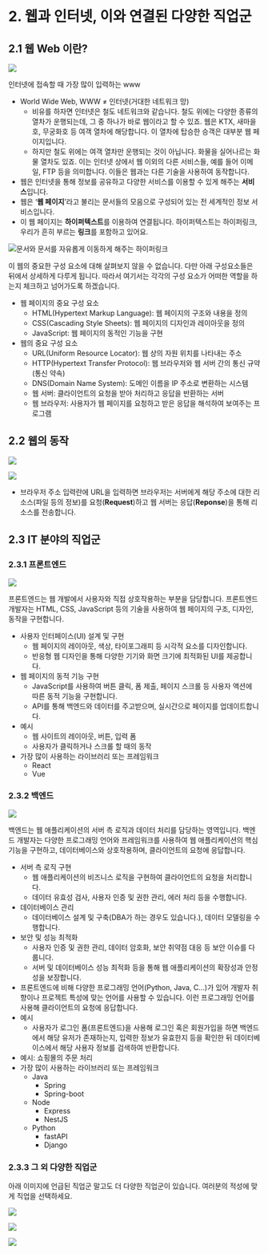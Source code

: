 # 2. 웹과 인터넷, 이와 연결된 다양한 직업군

## 2.1 웹 Web 이란?

![](/images/basecamp-network/chapter02-1-1.png)

인터넷에 접속할 때 가장 많이 입력하는 www

- World Wide Web, WWW ≠ 인터넷(거대한 네트워크 망)
    - 비유를 하자면 인터넷은 철도 네트워크와 같습니다. 철도 위에는 다양한 종류의 열차가 운행되는데, 그 중 하나가 바로 웹이라고 할 수 있죠. 웹은 KTX, 새마을호, 무궁화호 등 여객 열차에 해당합니다. 이 열차에 탑승한 승객은 대부분 웹 페이지입니다.
    - 하지만 철도 위에는 여객 열차만 운행되는 것이 아닙니다. 화물을 실어나르는 화물 열차도 있죠. 이는 인터넷 상에서 웹 이외의 다른 서비스들, 예를 들어 이메일, FTP 등을 의미합니다. 이들은 웹과는 다른 기술을 사용하여 동작합니다.
- 웹은 인터넷을 통해 정보를 공유하고 다양한 서비스를 이용할 수 있게 해주는 **서비스**입니다.
- 웹은 ‘**웹 페이지**’라고 불리는 문서들의 모음으로 구성되어 있는 전 세계적인 정보 서비스입니다.
- 이 웹 페이지는 **하이퍼텍스트**를 이용하여 연결됩니다. 하이퍼텍스트는 하이퍼링크, 우리가 흔히 부르는 **링크**를 포함하고 있어요.

![문서와 문서를 자유롭게 이동하게 해주는 하이퍼링크](/images/basecamp-network/chapter02-1-1.webp)

이 웹의 중요한 구성 요소에 대해 살펴보지 않을 수 없습니다. 다만 아래 구성요소들은 뒤에서 상세하게 다루게 됩니다. 따라서 여기서는 각각의 구성 요소가 어떠한 역할을 하는지 체크하고 넘어가도록 하겠습니다.

- 웹 페이지의 중요 구성 요소
    - HTML(Hypertext Markup Language): 웹 페이지의 구조와 내용을 정의
    - CSS(Cascading Style Sheets):  웹 페이지의 디자인과 레이아웃을 정의
    - JavaScript: 웹 페이지의 동적인 기능을 구현
- 웹의 중요 구성 요소
    - URL(Uniform Resource Locator): 웹 상의 자원 위치를 나타내는 주소
    - HTTP(Hypertext Transfer Protocol): 웹 브라우저와 웹 서버 간의 통신 규약(통신 약속)
    - DNS(Domain Name System): 도메인 이름을 IP 주소로 변환하는 시스템
    - 웹 서버: 클라이언트의 요청을 받아 처리하고 응답을 반환하는 서버
    - 웹 브라우저: 사용자가 웹 페이지를 요청하고 받은 응답을 해석하여 보여주는 프로그램

## 2.2 웹의 동작

![](/images/basecamp-network/chapter02-1-3.png)

![](/images/basecamp-network/chapter02-1-4.png)

- 브라우저 주소 입력란에 URL을 입력하면 브라우저는 서버에게 해당 주소에 대한 리소스(파일 등의 정보)를 요청(**Request**)하고 웹 서버는 응답(**Reponse**)을 통해 리소스를 전송합니다.

## 2.3 IT 분야의 직업군

### 2.3.1 프론트엔드

![](/images/basecamp-network/chapter02-1-5.png)

프론트엔드는 웹 개발에서 사용자와 직접 상호작용하는 부분을 담당합니다. 프론트엔드 개발자는 HTML, CSS, JavaScript 등의 기술을 사용하여 웹 페이지의 구조, 디자인, 동작을 구현합니다.

- 사용자 인터페이스(UI) 설계 및 구현
    - 웹 페이지의 레이아웃, 색상, 타이포그래피 등 시각적 요소를 디자인합니다.
    - 반응형 웹 디자인을 통해 다양한 기기와 화면 크기에 최적화된 UI를 제공합니다.
- 웹 페이지의 동적 기능 구현
    - JavaScript를 사용하여 버튼 클릭, 폼 제출, 페이지 스크롤 등 사용자 액션에 따른 동적 기능을 구현합니다.
    - API를 통해 백엔드와 데이터를 주고받으며, 실시간으로 페이지를 업데이트합니다.
- 예시
    - 웹 사이트의 레이아웃, 버튼, 입력 폼
    - 사용자가 클릭하거나 스크롤 할 때의 동작
- 가장 많이 사용하는 라이브러리 또는 프레임워크
    - React
    - Vue

### 2.3.2 백엔드

![](/images/basecamp-network/chapter02-1-6.png)

백엔드는 웹 애플리케이션의 서버 측 로직과 데이터 처리를 담당하는 영역입니다. 백엔드 개발자는 다양한 프로그래밍 언어와 프레임워크를 사용하여 웹 애플리케이션의 핵심 기능을 구현하고, 데이터베이스와 상호작용하며, 클라이언트의 요청에 응답합니다.

- 서버 측 로직 구현
    - 웹 애플리케이션의 비즈니스 로직을 구현하여 클라이언트의 요청을 처리합니다.
    - 데이터 유효성 검사, 사용자 인증 및 권한 관리, 에러 처리 등을 수행합니다.
- 데이터베이스 관리
    - 데이터베이스 설계 및 구축(DBA가 하는 경우도 있습니다.), 데이터 모델링을 수행합니다.
- 보안 및 성능 최적화
    - 사용자 인증 및 권한 관리, 데이터 암호화, 보안 취약점 대응 등 보안 이슈를 다룹니다.
    - 서버 및 데이터베이스 성능 최적화 등을 통해 웹 애플리케이션의 확장성과 안정성을 보장합니다.
- 프론트엔드에 비해 다양한 프로그래밍 언어(Python, Java, C…)가 있어 개발자 취향이나 프로젝트 특성에 맞는 언어를 사용할 수 있습니다. 이런 프로그래밍 언어를 사용해 클라이언트의 요청에 응답합니다.
- 예시
    - 사용자가 로그인 폼(프론트엔드)을 사용해 로그인 혹은 회원가입을 하면 백엔드에서 해당 유저가 존재하는지, 입력한 정보가 유효한지 등을 확인한 뒤 데이터베이스에서 해당 사용자 정보를 검색하여 반환합니다.
- 예시: 쇼핑몰의 주문 처리
- 가장 많이 사용하는 라이브러리 또는 프레임워크
    - Java
        - Spring
        - Spring-boot
    - Node
        - Express
        - NestJS
    - Python
        - fastAPI
        - Django

### 2.3.3 그 외 다양한 직업군

아래 이미지에 언급된 직업군 말고도 더 다양한 직업군이 있습니다. 여러분의 적성에 맞게 직업을 선택하세요.

![](/images/basecamp-network/chapter02-1-7.png)

![](/images/basecamp-network/chapter02-1-8.png)

![](/images/basecamp-network/chapter02-1-9.png)